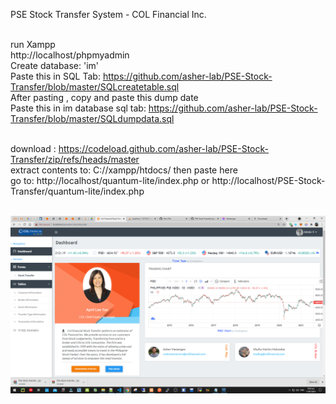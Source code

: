 PSE Stock Transfer System - COL Financial Inc. <br><br>

run Xampp <br>
http://localhost/phpmyadmin<br>
Create database: 'im'<br>
Paste this in SQL Tab: https://github.com/asher-lab/PSE-Stock-Transfer/blob/master/SQLcreatetable.sql <br>
After pasting , copy and paste this dump date <br>
Paste this in im database sql tab: https://github.com/asher-lab/PSE-Stock-Transfer/blob/master/SQLdumpdata.sql <br><br>

download : https://codeload.github.com/asher-lab/PSE-Stock-Transfer/zip/refs/heads/master <br>
extract contents to: C://xampp/htdocs/ then paste here<br>
go to: http://localhost/quantum-lite/index.php or http://localhost/PSE-Stock-Transfer/quantum-lite/index.php <br><br>

![MyDrive Design](Screenshots/Screenshot%20(303).png)
